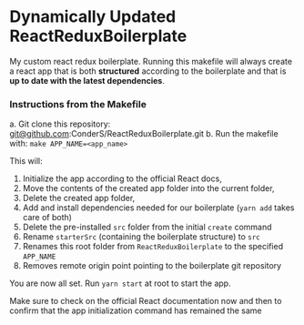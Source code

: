 # Dynamically Updated ReactReduxBoilerplate
My custom react redux boilerplate. Running this makefile will always create a react app that is both __structured__ according to the boilerplate and that is __up to date with the latest dependencies__. 

### Instructions from the Makefile
a. Git clone this repository: git@github.com:ConderS/ReactReduxBoilerplate.git
b. Run the makefile with: `make APP_NAME=<app_name>`

This will:
1. Initialize the app according to the official React docs,
2. Move the contents of the created app folder into the current folder,
3. Delete the created app folder,
4. Add and install dependencies needed for our boilerplate (`yarn add` takes care of both)
5. Delete the pre-installed `src` folder from the initial `create` command
6. Rename `starterSrc` (containing the boilerplate structure) to `src`
7. Renames this root folder from `ReactReduxBoilerplate` to the specified `APP_NAME`
8. Removes remote origin point pointing to the boilerplate git repository

You are now all set. Run `yarn start` at root to start the app.

Make sure to check on the official React documentation now and then to confirm that the app initialization command has remained the same
